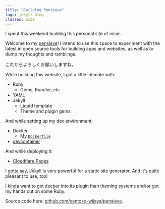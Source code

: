 ```yaml
---
title: "Building Pensieve"
tags: jekyll blog
classes: wide
---
```


I spent this weekend building this personal site of mine.

Welcome to my
[pensieve](https://www.wizardingworld.com/writing-by-jk-rowling/pensieve#)! I
intend to use this space to experiment with the latest in open source tools for
building apps and websites, as well as to dump my thoughts and ramblings.

これからよろしくお願いしますね。

While building this website, I got a little intimate with:

* Ruby
  * Gems, Bundler, etc
* YAML
* Jekyll
  * Liquid template
  * Theme and plugin gems

And while setting up my dev environment:

* Docker
  * My [`Dockerfile`](https://gist.github.com/santoso-wijaya/bfd10ec29deb3a7fd2e69c854af72bfb)
* [devcontainer](https://docs.github.com/en/codespaces/setting-up-your-project-for-codespaces/adding-a-dev-container-configuration/introduction-to-dev-containers)

And while deploying it:

* [Cloudflare Pages](https://pages.cloudflare.com)

I gotta say, Jekyll is very powerful for a static site generator. And it's quite
pleasant to use, too!

I kinda want to get deeper into its plugin than theming systems and/or get my
hands cut on some Ruby.

Source code here:
[github.com/santoso-wijaya/pensieve](http://github.com/santoso-wijaya/pensieve).
